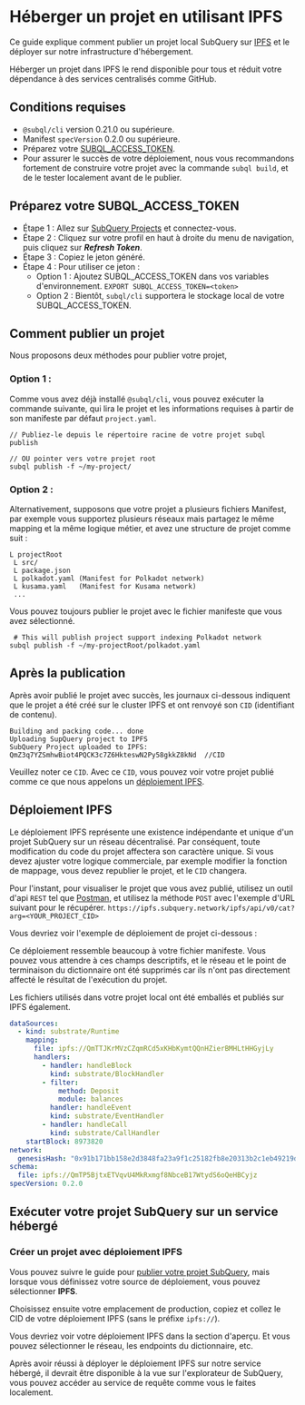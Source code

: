 # Héberger un projet en utilisant IPFS

Ce guide explique comment publier un projet local SubQuery sur [IPFS](https://ipfs.io/) et le déployer sur notre infrastructure d'hébergement.

Héberger un projet dans IPFS le rend disponible pour tous et réduit votre dépendance à des services centralisés comme GitHub.

## Conditions requises

- `@subql/cli` version 0.21.0 ou supérieure.
- Manifest `specVersion` 0.2.0 ou supérieure.
- Préparez votre [SUBQL_ACCESS_TOKEN](#prepare-your-subql-access-token).
- Pour assurer le succès de votre déploiement, nous vous recommandons fortement de construire votre projet avec la commande `subql build`, et de le tester localement avant de le publier.

## Préparez votre SUBQL_ACCESS_TOKEN

- Étape 1 : Allez sur [SubQuery Projects](https://project.subquery.network/) et connectez-vous.
- Étape 2 : Cliquez sur votre profil en haut à droite du menu de navigation, puis cliquez sur **_Refresh Token_**.
- Étape 3 : Copiez le jeton généré.
- Étape 4 : Pour utiliser ce jeton :
  - Option 1 : Ajoutez SUBQL_ACCESS_TOKEN dans vos variables d'environnement. `EXPORT SUBQL_ACCESS_TOKEN=<token>`
  - Option 2 : Bientôt, `subql/cli` supportera le stockage local de votre SUBQL_ACCESS_TOKEN.

## Comment publier un projet

Nous proposons deux méthodes pour publier votre projet,

### Option 1 :

Comme vous avez déjà installé `@subql/cli`, vous pouvez exécuter la commande suivante, qui lira le projet et les informations requises à partir de son manifeste par défaut `project.yaml`.

```
// Publiez-le depuis le répertoire racine de votre projet subql publish

// OU pointer vers votre projet root
subql publish -f ~/my-project/
```

### Option 2 :

Alternativement, supposons que votre projet a plusieurs fichiers Manifest, par exemple vous supportez plusieurs réseaux mais partagez le même mapping et la même logique métier, et avez une structure de projet comme suit :

```
L projectRoot
 L src/
 L package.json
 L polkadot.yaml (Manifest for Polkadot network)
 L kusama.yaml   (Manifest for Kusama network)
 ...
```

Vous pouvez toujours publier le projet avec le fichier manifeste que vous avez sélectionné.

```
 # This will publish project support indexing Polkadot network
subql publish -f ~/my-projectRoot/polkadot.yaml
```

## Après la publication

Après avoir publié le projet avec succès, les journaux ci-dessous indiquent que le projet a été créé sur le cluster IPFS et ont renvoyé son `CID` (identifiant de contenu).

```
Building and packing code... done
Uploading SupQuery project to IPFS
SubQuery Project uploaded to IPFS: QmZ3q7YZSmhwBiot4PQCK3c7Z6HkteswN2Py58gkkZ8kNd  //CID
```

Veuillez noter ce `CID`. Avec ce `CID`, vous pouvez voir votre projet publié comme ce que nous appelons un [déploiement IPFS](#ipfs-deployment).

## Déploiement IPFS

Le déploiement IPFS représente une existence indépendante et unique d'un projet SubQuery sur un réseau décentralisé. Par conséquent, toute modification du code du projet affectera son caractère unique. Si vous devez ajuster votre logique commerciale, par exemple modifier la fonction de mappage, vous devez republier le projet, et le `CID` changera.

Pour l'instant, pour visualiser le projet que vous avez publié, utilisez un outil d'api `REST` tel que [Postman](https://web.postman.co/), et utilisez la méthode `POST` avec l'exemple d'URL suivant pour le récupérer. `https://ipfs.subquery.network/ipfs/api/v0/cat?arg=<YOUR_PROJECT_CID>`

Vous devriez voir l'exemple de déploiement de projet ci-dessous :

Ce déploiement ressemble beaucoup à votre fichier manifeste. Vous pouvez vous attendre à ces champs descriptifs, et le réseau et le point de terminaison du dictionnaire ont été supprimés car ils n'ont pas directement affecté le résultat de l'exécution du projet.

Les fichiers utilisés dans votre projet local ont été emballés et publiés sur IPFS également.

```yaml
dataSources:
  - kind: substrate/Runtime
    mapping:
      file: ipfs://QmTTJKrMVzCZqmRCd5xKHbKymtQQnHZierBMHLtHHGyjLy
      handlers:
        - handler: handleBlock
          kind: substrate/BlockHandler
        - filter:
            method: Deposit
            module: balances
          handler: handleEvent
          kind: substrate/EventHandler
        - handler: handleCall
          kind: substrate/CallHandler
    startBlock: 8973820
network:
  genesisHash: "0x91b171bb158e2d3848fa23a9f1c25182fb8e20313b2c1eb49219da7a70ce90c3"
schema:
  file: ipfs://QmTP5BjtxETVqvU4MkRxmgf8NbceB17WtydS6oQeHBCyjz
specVersion: 0.2.0
```

## Exécuter votre projet SubQuery sur un service hébergé

### Créer un projet avec déploiement IPFS

Vous pouvez suivre le guide pour [publier votre projet SubQuery](publish.md), mais lorsque vous définissez votre source de déploiement, vous pouvez sélectionner **IPFS**.

Choisissez ensuite votre emplacement de production, copiez et collez le CID de votre déploiement IPFS (sans le préfixe `ipfs://`).

Vous devriez voir votre déploiement IPFS dans la section d'aperçu. Et vous pouvez sélectionner le réseau, les endpoints du dictionnaire, etc.

Après avoir réussi à déployer le déploiement IPFS sur notre service hébergé, il devrait être disponible à la vue sur l'explorateur de SubQuery, vous pouvez accéder au service de requête comme vous le faites localement.

